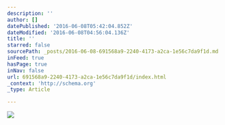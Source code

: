```yaml
---
description: ''
author: []
datePublished: '2016-06-08T05:42:04.852Z'
dateModified: '2016-06-08T04:56:04.136Z'
title: ''
starred: false
sourcePath: _posts/2016-06-08-691568a9-2240-4173-a2ca-1e56c7da9f1d.md
inFeed: true
hasPage: true
inNav: false
url: 691568a9-2240-4173-a2ca-1e56c7da9f1d/index.html
_context: 'http://schema.org'
_type: Article

---
```

![](https://the-grid-user-content.s3-us-west-2.amazonaws.com/634ee2f9-f8a5-4e69-9cfc-06a9323558eb.jpg)